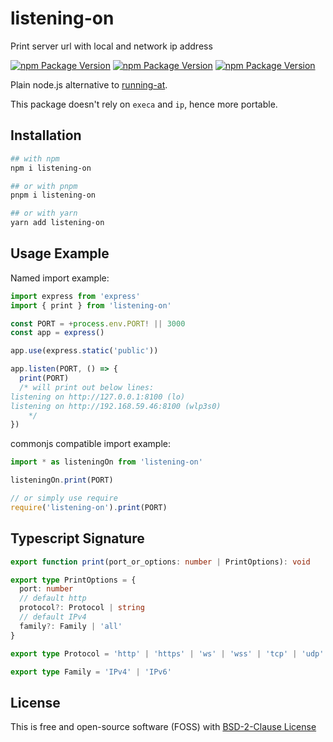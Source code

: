 # listening-on

Print server url with local and network ip address

[![npm Package Version](https://img.shields.io/npm/v/listening-on)](https://www.npmjs.com/package/listening-on)
[![npm Package Version](https://img.shields.io/bundlephobia/min/listening-on)](https://bundlephobia.com/package/listening-on)
[![npm Package Version](https://img.shields.io/npm/dy/listening-on)](https://www.npmtrends.com/listening-on)

Plain node.js alternative to [running-at](https://www.npmjs.com/package/running-at).

This package doesn't rely on `execa` and `ip`, hence more portable.

## Installation

```bash
## with npm
npm i listening-on

## or with pnpm
pnpm i listening-on

## or with yarn
yarn add listening-on
```

## Usage Example

Named import example:

```typescript
import express from 'express'
import { print } from 'listening-on'

const PORT = +process.env.PORT! || 3000
const app = express()

app.use(express.static('public'))

app.listen(PORT, () => {
  print(PORT)
  /* will print out below lines:
listening on http://127.0.0.1:8100 (lo)
listening on http://192.168.59.46:8100 (wlp3s0)
    */
})
```

commonjs compatible import example:

```typescript
import * as listeningOn from 'listening-on'

listeningOn.print(PORT)

// or simply use require
require('listening-on').print(PORT)
```

## Typescript Signature

```typescript
export function print(port_or_options: number | PrintOptions): void

export type PrintOptions = {
  port: number
  // default http
  protocol?: Protocol | string
  // default IPv4
  family?: Family | 'all'
}

export type Protocol = 'http' | 'https' | 'ws' | 'wss' | 'tcp' | 'udp'

export type Family = 'IPv4' | 'IPv6'
```

## License

This is free and open-source software (FOSS) with
[BSD-2-Clause License](./LICENSE)
